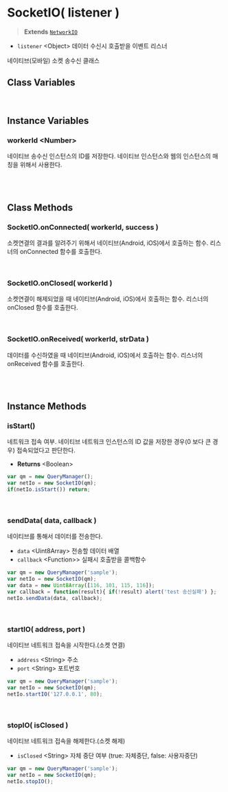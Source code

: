 # SocketIO( listener )
> **Extends** [`NetworkIO`](./NetworkIO.md)

* `listener` \<Object> 데이터 수신시 호출받을 이벤트 리스너

네이티브(모바일) 소켓 송수신 클래스

<!-- 
## Constructor Parameter

### new SocketIO( listener )

* `listener` \<Object> 소켓연결에 관한 이벤트를 수신할 리스너

<br/> -->

## Class Variables

<br/>

## Instance Variables

### workerId \<Number>

네이티브 송수신 인스턴스의 ID를 저장한다. 네이티브 인스턴스와 웹의 인스턴스의 매칭을 위해서 사용한다.

<br/>
<br/>

## Class Methods

### SocketIO.onConnected( workerId, success )

소켓연결의 결과를 알려주기 위해서 네이티브(Android, iOS)에서 호출하는 함수. 리스너의 onConnected 함수를 호출한다.

<br/>

### SocketIO.onClosed( workerId )

소켓연결이 해제되었을 때 네이티브(Android, iOS)에서 호출하는 함수. 리스너의 onClosed 함수를 호출한다.

<br/>

### SocketIO.onReceived( workerId, strData )

데이터를 수신하였을 때 네이티브(Android, iOS)에서 호출하는 함수. 리스너의 onReceived 함수를 호출한다.

<br/>
<br/>

## Instance Methods

### isStart()

네트워크 접속 여부. 네이티브 네트워크 인스턴스의 ID 값을 저장한 경우(0 보다 큰 경우) 접속되었다고 판단한다.

* **Returns** \<Boolean>

```js
var qm = new QueryManager();
var netIo = new SocketIO(qm);
if(netIo.isStart()) return;
```

<br/>

### sendData( data, callback )

네이티브를 통해서 데이터를 전송한다.

* `data` \<Uint8Array> 전송할 데이터 배열
* `callback` \<Function>> 실패시 호출받을 콜백함수

```js
var qm = new QueryManager('sample');
var netIo = new SocketIO(qm);
var data = new Uint8Array([116, 101, 115, 116]);
var callback = function(result){ if(!result) alert('test 송신실패') };
netIo.sendData(data, callback);
```

<br/>

### startIO( address, port )

네이티브 네트워크 접속을 시작한다.(소켓 연결)

* `address` \<String> 주소
* `port` \<String> 포트번호

```js
var qm = new QueryManager('sample');
var netIo = new SocketIO(qm);
netIo.startIO('127.0.0.1', 80);
```

<br/>

### stopIO( isClosed )

네이티브 네트워크 접속을 해제한다.(소켓 해제)

* `isClosed` \<String> 자체 중단 여부 (true: 자체중단, false: 사용자중단)

```js
var qm = new QueryManager('sample');
var netIo = new SocketIO(qm);
netIo.stopIO();
```

<br/>
<br/>
